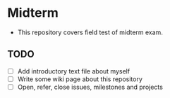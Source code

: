 Midterm
======
* This repository covers field test of midterm exam.

## TODO
  
* [ ] Add introductory text file about myself
* [ ] Write some wiki page about this repository
* [ ] Open, refer, close issues, milestones and projects